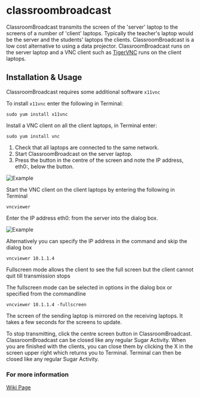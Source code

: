 # classroombroadcast

ClassroomBroadcast transmits the screen of the 'server' laptop to the screens of a number of 'client' laptops. 
Typically the teacher's laptop would be the server and the students' laptops the clients. ClassroomBroadcast is a low cost alternative to using a data projector. 
ClassroomBroadcast runs on the server laptop and a VNC client such as [TigerVNC](http://sourceforge.net/apps/mediawiki/tigervnc/index.php?title=Main_Page) runs on the client laptops.

## Installation & Usage

ClassroomBroadcast requires some additional software `x11vnc`

To install `x11vnc` enter the following in Terminal:
 
`sudo yum install x11vnc`

Install a VNC client on all the client laptops, in Terminal enter:
 
`sudo yum install vnc`

1. Check that all laptops are connected to the same network. 
2. Start ClassroomBroadcast on the server laptop. 
3. Press the button in the centre of the screen and note the IP address, eth0:, below the button.

![Example](https://wiki.sugarlabs.org/images/thumb/3/3c/Screenshot_of_%22ClassRoomBroadcast_Activity%22.png/450px-Screenshot_of_%22ClassRoomBroadcast_Activity%22.png)

Start the VNC client on the client laptops by entering the following in Terminal 

`vncviewer`

Enter the IP address eth0: from the server into the dialog box. 

![Example](https://wiki.sugarlabs.org/images/thumb/1/13/Screenshot_of_%22VNC_Viewer-_Connection_Details%22.png/450px-Screenshot_of_%22VNC_Viewer-_Connection_Details%22.png)

Alternatively you can specify the IP address in the command and skip the dialog box

`vncviewer 10.1.1.4`

Fullscreen mode allows the client to see the full screen but the client cannot quit till transmission stops

The fullscreen mode can be selected in options in the dialog box or specified from the commandline

`vncviewer 10.1.1.4 -fullscreen`

The screen of the sending laptop is mirrored on the receiving laptops. It takes a few seconds for the screens to update.

To stop transmitting, click the centre screen button in ClassroomBroadcast. 
ClassroomBroadcast can be closed like any regular Sugar Activity. 
When you are finished with the clients, you can close them by clicking the X in the screen upper right which returns you to Terminal. 
Terminal can then be closed like any regular Sugar Activity. 

### For more information
[Wiki Page](https://wiki.sugarlabs.org/go/Activities/Classroom_Broadcast)
